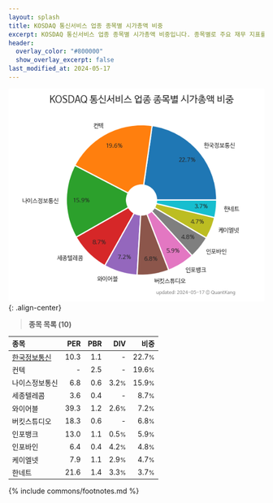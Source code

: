 ```yaml
---
layout: splash
title: KOSDAQ 통신서비스 업종 종목별 시가총액 비중
excerpt: KOSDAQ 통신서비스 업종 종목별 시가총액 비중입니다. 종목별로 주요 재무 지표를 함께 표시합니다.
header:
  overlay_color: "#800000"
  show_overlay_excerpt: false
last_modified_at: 2024-05-17
---
```



![KOSDAQ 통신서비스 업종 종목별 시가총액 비중](/stats/sector/images/kosdaq_업종_통신서비스_종목.png){: .align-center}


> **종목 목록 (10)**<a id="list"></a>

| **종목** | **PER** | **PBR** | **DIV** | **비중** |
| :------- | ------: | ------: | ------: | -------: |
| [한국정보통신](/025770/) | 10.3 | 1.1 | - | 22.7<small>%</small> |
| 컨텍 | - | 2.5 | - | 19.6<small>%</small> |
| 나이스정보통신 | 6.8 | 0.6 | 3.2<small>%</small> | 15.9<small>%</small> |
| 세종텔레콤 | 3.6 | 0.4 | - | 8.7<small>%</small> |
| 와이어블 | 39.3 | 1.2 | 2.6<small>%</small> | 7.2<small>%</small> |
| 버킷스튜디오 | 18.3 | 0.6 | - | 6.8<small>%</small> |
| 인포뱅크 | 13.0 | 1.1 | 0.5<small>%</small> | 5.9<small>%</small> |
| 인포바인 | 6.4 | 0.4 | 4.2<small>%</small> | 4.8<small>%</small> |
| 케이엘넷 | 7.9 | 1.1 | 2.9<small>%</small> | 4.7<small>%</small> |
| 한네트 | 21.6 | 1.4 | 3.3<small>%</small> | 3.7<small>%</small> |

{% include commons/footnotes.md %}